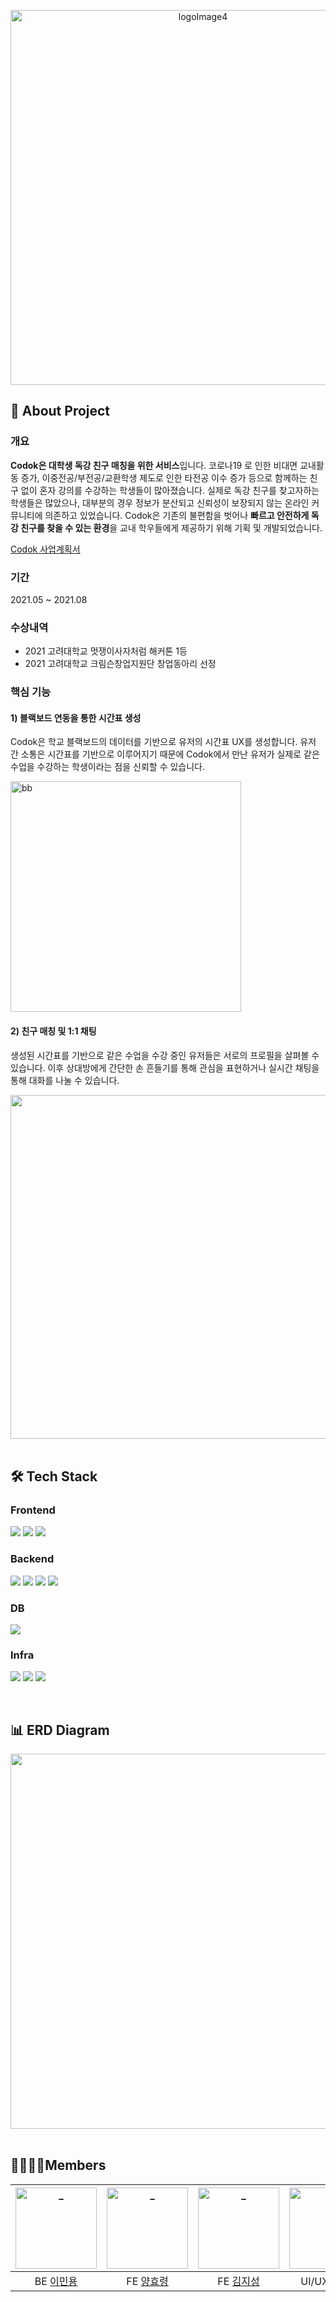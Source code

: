 <p align="center"><img width="600" alt="logoImage4" src="https://github.com/Minyongggg/Codok/assets/54466093/2e654f9e-37a7-4058-9a22-4e1b18e79a40"></p>

## 📄 About Project

### 개요
<strong>Codok은 대학생 독강 친구 매칭을 위한 서비스</strong>입니다. 코로나19 로 인한 비대면 교내활동 증가, 이중전공/부전공/교환학생 제도로 인한 타전공 이수 증가 등으로 함께하는 친구 없이 혼자 강의를 수강하는 학생들이 많아졌습니다. 실제로 독강 친구를 찾고자하는 학생들은 많았으나, 대부분의 경우 정보가 분산되고 신뢰성이 보장되지 않는 온라인 커뮤니티에 의존하고 있었습니다. Codok은 기존의 불편함을 벗어나 <strong>빠르고 안전하게 독강 친구를 찾을 수 있는 환경</strong>을 교내 학우들에게 제공하기 위해 기획 및 개발되었습니다.    

[Codok 사업계획서](https://github.com/Minyongggg/Codok/blob/master/docs/presentation.pdf)

### 기간
2021.05 ~ 2021.08

### 수상내역
- 2021 고려대학교 멋쟁이사자처럼 해커톤 1등
- 2021 고려대학교 크림슨창업지원단 창업동아리 선정

### 핵심 기능
#### 1) 블랙보드 연동을 통한 시간표 생성
Codok은 학교 블랙보드의 데이터를 기반으로 유저의 시간표 UX를 생성합니다. 유저 간 소통은 시간표를 기반으로 이루어지기 때문에 Codok에서 만난 유저가 실제로 같은 수업을 수강하는 학생이라는 점을 신뢰할 수 있습니다. 

<img width="369" alt="bb" src="https://github.com/Minyongggg/Codok/assets/54466093/2695aacc-d64e-4f20-8fab-0b0c3e921194">

<br>

#### 2) 친구 매칭 및 1:1 채팅 
생성된 시간표를 기반으로 같은 수업을 수강 중인 유저들은 서로의 프로필을 살펴볼 수 있습니다. 이후 상대방에게 간단한 손 흔들기를 통해 관심을 표현하거나 실시간 채팅을 통해 대화를 나눌 수 있습니다.

<img width="550" src="https://github.com/Minyongggg/Codok/assets/54466093/abe8a995-cb23-4170-80ad-9d77c2740779">

<br>
<br>

## 🛠 Tech Stack
### Frontend
<p>
  <img src="https://img.shields.io/badge/React-51C9EF?style=for-the-badge&logo=react&logoColor=white">
  <img src="https://img.shields.io/badge/Recoil-007396?style=for-the-badge&logo=recoil&logoColor=white">
  <img src="https://img.shields.io/badge/Styled Components-C5599D?style=for-the-badge&logo=styledcomponents&logoColor=white">
</p>

### Backend
<p>
  <img src="https://img.shields.io/badge/nodejs-5EA741?style=for-the-badge&logo=node.js&logoColor=white">
  <img src="https://img.shields.io/badge/Express-333333?style=for-the-badge&logo=express&logoColor=white">
  <img src="https://img.shields.io/badge/socket.io-000000?style=for-the-badge&logo=socket.io&logoColor=white">
  <img src="https://img.shields.io/badge/Sequelize-2E60B5?style=for-the-badge&logo=sequelize&logoColor=white">
</p>

### DB
<p>
  <img src="https://img.shields.io/badge/Mysql-007396?style=for-the-badge&logo=mysql&logoColor=white">
</p>

### Infra
<p>
  <img src="https://img.shields.io/badge/Linux-202020?style=for-the-badge&logo=Linux&logoColor=white">
  <img src="https://img.shields.io/badge/AWS-232F3E?style=for-the-badge&logo=Amazon AWS&logoColor=white">
  <img src="https://img.shields.io/badge/Git-E03826?style=for-the-badge&logo=git&logoColor=white">
</p>

<br>

## 📊 ERD Diagram 

<img width="600" src="https://github.com/Minyongggg/Codok/assets/54466093/9ed530fc-1e01-4c75-9b88-1e33c656e02d">

<br>
<br>

## 👩‍👩‍👧‍👦Members
| <img src="https://github.com/Minyongggg/Codok/assets/54466093/f3a2a346-5810-4684-b6d2-2b2bfef65a48" width=130px alt="_"/> | <img src="https://github.com/Minyongggg/Codok/assets/54466093/eb617895-3e78-4017-bdda-ebbf87a5de22" width=130px alt="_"/> | <img src="https://github.com/Minyongggg/Codok/assets/54466093/1997a372-a9b6-4cb8-af43-c1d4c50d2a00" width=130px alt="_"/> | <img src="https://github.com/Minyongggg/Codok/assets/54466093/bc49ef26-1c75-418f-a548-674c7cbf57ba" width=130px alt="_"> |
| :----------: |  :--------:  |  :---------: |  :---------: |
|  BE [이민용](https://github.com/Minyongggg)  | FE [양효령](https://github.com/onCloud33)  | FE [김지성](https://github.com/Kim-Jiseong)  | UI/UX [양희원](https://github.com/heawon99)  |


